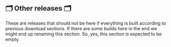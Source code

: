 ## 🗂️ Other releases 🗂️

These are releases that should not be here if everything is built according to previous download sections. If there are some builds here in the end we might end up renaming this section. So, yes, this section is expected to be empty.
